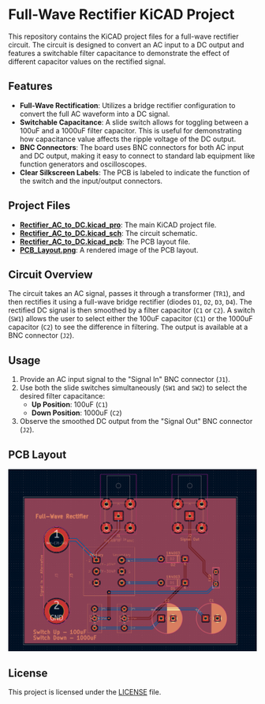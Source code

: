 # Full-Wave Rectifier KiCAD Project

This repository contains the KiCAD project files for a full-wave rectifier circuit. The circuit is designed to convert an AC input to a DC output and features a switchable filter capacitance to demonstrate the effect of different capacitor values on the rectified signal.

## Features

- **Full-Wave Rectification**: Utilizes a bridge rectifier configuration to convert the full AC waveform into a DC signal.
- **Switchable Capacitance**: A slide switch allows for toggling between a 100uF and a 1000uF filter capacitor. This is useful for demonstrating how capacitance value affects the ripple voltage of the DC output.
- **BNC Connectors**: The board uses BNC connectors for both AC input and DC output, making it easy to connect to standard lab equipment like function generators and oscilloscopes.
- **Clear Silkscreen Labels**: The PCB is labeled to indicate the function of the switch and the input/output connectors.

## Project Files

- **[Rectifier_AC_to_DC.kicad_pro](Rectifier_AC_to_DC.kicad_pro)**: The main KiCAD project file.
- **[Rectifier_AC_to_DC.kicad_sch](Rectifier_AC_to_DC.kicad_sch)**: The circuit schematic.
- **[Rectifier_AC_to_DC.kicad_pcb](Rectifier_AC_to_DC.kicad_pcb)**: The PCB layout file.
- **[PCB_Layout.png](PCB_Layout.png)**: A rendered image of the PCB layout.

## Circuit Overview

The circuit takes an AC signal, passes it through a transformer (`TR1`), and then rectifies it using a full-wave bridge rectifier (diodes `D1`, `D2`, `D3`, `D4`). The rectified DC signal is then smoothed by a filter capacitor (`C1` or `C2`). A switch (`SW1`) allows the user to select either the 100uF capacitor (`C1`) or the 1000uF capacitor (`C2`) to see the difference in filtering. The output is available at a BNC connector (`J2`).

## Usage

1.  Provide an AC input signal to the "Signal In" BNC connector (`J1`).
2.  Use both the slide switches simultaneously (`SW1` and `SW2`) to select the desired filter capacitance:
    -   **Up Position**: 100uF (`C1`)
    -   **Down Position**: 1000uF (`C2`)
3.  Observe the smoothed DC output from the "Signal Out" BNC connector (`J2`).

## PCB Layout

![PCB Layout](PCB_Layout.png)

## License

This project is licensed under the [LICENSE](LICENSE) file.